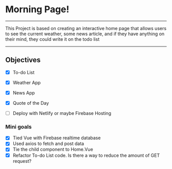 # Morning Page!

---
<p>
    This Project is based on creating an interactive home page
    that allows users to see the current weather, some news article, and
    if they have anything on their mind, they could write it on the todo list
</p>

---

## Objectives
* [x] To-do List
* [x] Weather App
* [x] News App
* [x] Quote of the Day
* [ ] Deploy with Netlify or maybe Firebase Hosting


### Mini goals
* [x] Tied Vue with Firebase realtime database
* [x] Used axios to fetch and post data
* [x] Tie the child component to Home.Vue
* [x] Refactor To-do List code. Is there a way to reduce the amount of GET request?
